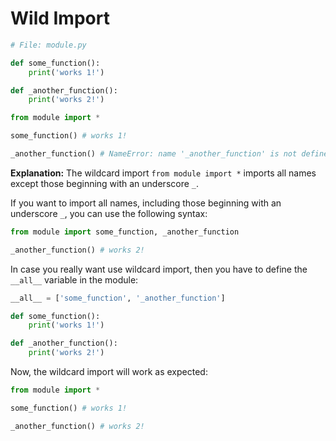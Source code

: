 # Wild Import

```python
# File: module.py

def some_function():
    print('works 1!')

def _another_function():
    print('works 2!')
```

```python
from module import *

some_function() # works 1!

_another_function() # NameError: name '_another_function' is not defined
```

**Explanation:** The wildcard import `from module import *` imports all names except those beginning with an underscore `_`.

If you want to import all names, including those beginning with an underscore `_`, you can use the following syntax:

```python
from module import some_function, _another_function

_another_function() # works 2!
```

In case you really want use wildcard import, then you have to define the `__all__` variable in the module:

```python
__all__ = ['some_function', '_another_function']

def some_function():
    print('works 1!')

def _another_function():
    print('works 2!')
```

Now, the wildcard import will work as expected:

```python
from module import *

some_function() # works 1!

_another_function() # works 2!
```
